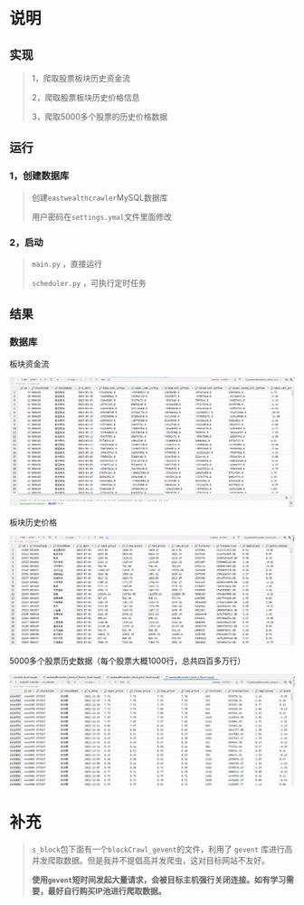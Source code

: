 # 说明
## 实现
> 1，爬取股票板块历史资金流
> 
> 2，爬取股票板块历史价格信息
> 
> 3，爬取5000多个股票的历史价格数据

## 运行
### 1，创建数据库
> 创建`eastwealthcrawler`MySQL数据库
> 
> 用户密码在`settings.ymal`文件里面修改

### 2，启动
> `main.py` ，直接运行
> 
> `scheduler.py` ，可执行定时任务 

## 结果

### 数据库
板块资金流

![img_1.png](./assets/img/img_1.png)

板块历史价格

![img_2.png](./assets/img/img_2.png)

5000多个股票历史数据（每个股票大概1000行，总共四百多万行）

![img_2.png](./assets/img/img_3.png)

# 补充
> `s_block`包下面有一个`blockCrawl_gevent`的文件，利用了 `gevent` 库进行高并发爬取数据。但是我并不提倡高并发爬虫，这对目标网站不友好。
> 
> **使用`gevent`短时间发起大量请求，会被目标主机强行关闭连接。如有学习需要，最好自行购买IP池进行爬取数据。**